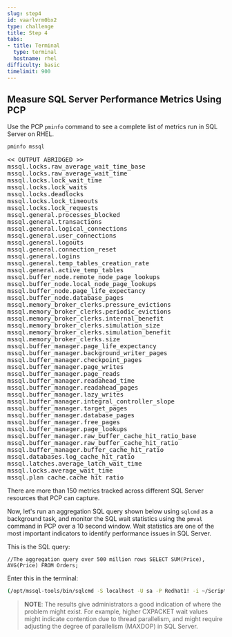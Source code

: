 ```yaml
---
slug: step4
id: vaarlvrm0bx2
type: challenge
title: Step 4
tabs:
- title: Terminal
  type: terminal
  hostname: rhel
difficulty: basic
timelimit: 900
---
```

## Measure SQL Server Performance Metrics Using PCP

Use the PCP `pminfo` command to see a complete list of metrics run in SQL Server on RHEL.

```bash
pminfo mssql
```

<pre class="file">
<< OUTPUT ABRIDGED >>
mssql.locks.raw_average_wait_time_base
mssql.locks.raw_average_wait_time
mssql.locks.lock_wait_time
mssql.locks.lock_waits
mssql.locks.deadlocks
mssql.locks.lock_timeouts
mssql.locks.lock_requests
mssql.general.processes_blocked
mssql.general.transactions
mssql.general.logical_connections
mssql.general.user_connections
mssql.general.logouts
mssql.general.connection_reset
mssql.general.logins
mssql.general.temp_tables_creation_rate
mssql.general.active_temp_tables
mssql.buffer_node.remote_node_page_lookups
mssql.buffer_node.local_node_page_lookups
mssql.buffer_node.page_life_expectancy
mssql.buffer_node.database_pages
mssql.memory_broker_clerks.pressure_evictions
mssql.memory_broker_clerks.periodic_evictions
mssql.memory_broker_clerks.internal_benefit
mssql.memory_broker_clerks.simulation_size
mssql.memory_broker_clerks.simulation_benefit
mssql.memory_broker_clerks.size
mssql.buffer_manager.page_life_expectancy
mssql.buffer_manager.background_writer_pages
mssql.buffer_manager.checkpoint_pages
mssql.buffer_manager.page_writes
mssql.buffer_manager.page_reads
mssql.buffer_manager.readahead_time
mssql.buffer_manager.readahead_pages
mssql.buffer_manager.lazy_writes
mssql.buffer_manager.integral_controller_slope
mssql.buffer_manager.target_pages
mssql.buffer_manager.database_pages
mssql.buffer_manager.free_pages
mssql.buffer_manager.page_lookups
mssql.buffer_manager.raw_buffer_cache_hit_ratio_base
mssql.buffer_manager.raw_buffer_cache_hit_ratio
mssql.buffer_manager.buffer_cache_hit_ratio
mssql.databases.log_cache_hit_ratio
mssql.latches.average_latch_wait_time
mssql.locks.average_wait_time
mssql.plan_cache.cache_hit_ratio
</pre>

There are more than 150 metrics tracked across different SQL Server resources that PCP can capture.

Now, let's run an aggregation SQL query shown below using `sqlcmd` as a background task, and monitor the SQL wait statistics using the `pmval` command in PCP over a 10 second window. Wait statistics are one of the most important indicators to identify performance issues in SQL Server.

This is the SQL query:

`//The aggregation query over 500 million rows
SELECT SUM(Price), AVG(Price) FROM Orders;`

Enter this in the terminal:
```bash
(/opt/mssql-tools/bin/sqlcmd -S localhost -U sa -P Redhat1! -i ~/Scripts/CSNoIndex.sql | grep 'columnstore index' &>/dev/null &) && (pmval -t 1 -T 10 mssql.os_wait_stats.waiting_tasks)
```

> **NOTE**:  The results give administrators a good indication of where the problem might exist. For example, higher CXPACKET  wait values might indicate contention due to thread parallelism, and might require adjusting the degree of parallelism (MAXDOP) in SQL Server.
